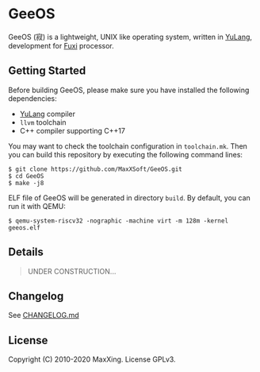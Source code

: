 # GeeOS

GeeOS (寂) is a lightweight, UNIX like operating system, written in [YuLang](https://github.com/MaxXSoft/YuLang), development for [Fuxi](https://github.com/MaxXSoft/Fuxi) processor.

## Getting Started

Before building GeeOS, please make sure you have installed the following dependencies:

* [YuLang](https://github.com/MaxXSoft/YuLang) compiler
* `llvm` toolchain
* C++ compiler supporting C++17

You may want to check the toolchain configuration in `toolchain.mk`. Then you can build this repository by executing the following command lines:

```
$ git clone https://github.com/MaxXSoft/GeeOS.git
$ cd GeeOS
$ make -j8
```

ELF file of GeeOS will be generated in directory `build`. By default, you can run it with QEMU:

```
$ qemu-system-riscv32 -nographic -machine virt -m 128m -kernel geeos.elf
```

## Details

> UNDER CONSTRUCTION...

## Changelog

See [CHANGELOG.md](CHANGELOG.md)

## License

Copyright (C) 2010-2020 MaxXing. License GPLv3.
